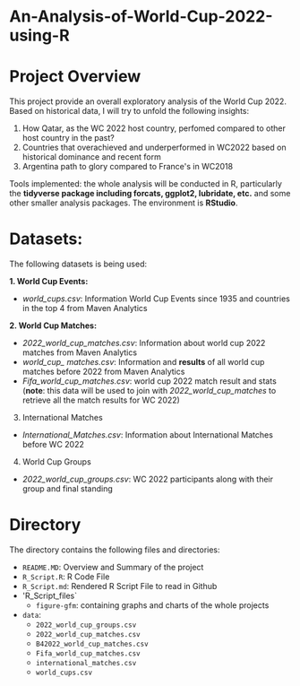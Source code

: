 # An-Analysis-of-World-Cup-2022-using-R

# Project Overview

This project provide an overall exploratory analysis of the World Cup 2022. Based on historical data, I will try to unfold the following insights:

1. How Qatar, as the WC 2022 host country, perfomed compared to other host country in the past?
2. Countries that overachieved and underperformed in WC2022 based on historical dominance and recent form
3. Argentina path to glory compared to France's in WC2018

Tools implemented: the whole analysis will be conducted in R, particularly the **tidyverse package including forcats, ggplot2, lubridate, etc.** and some other smaller analysis packages. The environment is **RStudio**.

# Datasets:

The following datasets is being used:

**1. World Cup Events:**
- *world_cups.csv*: Information World Cup Events since 1935 and countries in the top 4 from Maven Analytics

**2. World Cup Matches:**
- *2022_world_cup_matches.csv*: Information about world cup 2022 matches from Maven Analytics
- *world_cup_ matches.csv*: Information and **results** of all world cup matches before 2022 from Maven Analytics
- *Fifa_world_cup_matches.csv*: world cup 2022 match result and stats (**note**: this data will be used to join with *2022_world_cup_matches* to retrieve all the match results for WC 2022)

3. International Matches
- *International_Matches.csv*: Information about International Matches before WC 2022

4. World Cup Groups
- *2022_world_cup_groups.csv*: WC 2022 participants along with their group and final standing


# Directory

The directory contains the following files and directories:

- `README.MD`: Overview and Summary of the project
- `R_Script.R`: R Code File
- `R_Script.md`: Rendered R Script File to read in Github
- 'R_Script_files`
  - `figure-gfm`: containing graphs and charts of the whole projects
- `data`: 
  - `2022_world_cup_groups.csv`
  - `2022_world_cup_matches.csv`
  - `B42022_world_cup_matches.csv`
  - `Fifa_world_cup_matches.csv`
  - `international_matches.csv`
  - `world_cups.csv`



